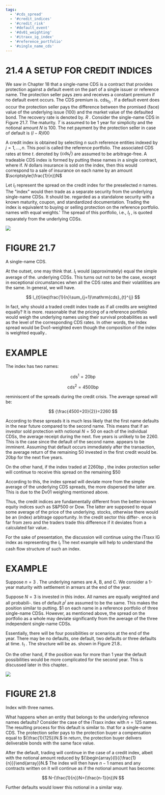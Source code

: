 ```yaml
---
tags:
  - '#cds_spread'
  - '#credit_indices'
  - '#credit_risk'
  - '#default_event'
  - '#dv01_weighting'
  - '#itraxx_ig_index'
  - '#reference_portfolio'
  - '#single_name_cds'
---
```

# 21.4 A SETUP FOR CREDIT INDICES  

We saw in Chapter 18 that a single-name CDS is a contract that provides protection against a default event on the part of a single issuer or reference name. The protection seller pays zero and receives a constant premium if no default event occurs. The CDS premium is. $\mathrm{cds}_{t_{0}}$ . If a default event does occur the protection seller pays the difference between the promised (face) value of the underlying issue (100) and the market value of the defaulted bond. The recovery rate is denoted by. $R$ . Consider the single-name CDS in Figure 21.7. The maturity. $T$ is assumed to be 1 year for simplicity and the notional amount $N$ is 100. The net payment by the protection seller in case of default is $(I-R)I_{}00$  

A credit index is obtained by selecting $n$ such reference entities indexed by $j=1,...,n.$ This pool is called the reference portfolio. The associated CDS rates at time $t.$ denoted by $\{\mathrm{cds}_{t}^{j}\}$ are assumed to be arbitrage-free. A tradeable CDS index is formed by putting these names in a single contract, where if. $N$ dollars insurance is sold on the index, then this would correspond to a sale of insurance on each name by an amount $\scriptstyle{\frac{1}{n}}N$  

Let $I_{t}$ represent the spread on the credit index for the preselected $n$ names. The "index" would then trade as a separate security from the underlying single-name CDSs. It should be. regarded as a standalone security with a known maturity, coupon, and standardized documentation. Trading the index is equivalent to buying or selling protection on the reference portfolio. names with equal weights.' The spread of this portfolio, i.e., $I_{t}$ , is quoted separately from the underlying CDSs.  

![](33549bc7d260114f63a2adc4ba9b798e5f924e0a1e7f7818c8663f7d22abf213.jpg)  

# FIGURE 21.7  

A single-name CDS.  

At the outset, one may think that. $I_{t}$ would (approximately) equal the simple average of the. underlying CDSs. This turns out not to be the case, except in exceptional circumstances when all the CDS rates and their volatilities are the same. In general, we will have.  

$$
I_{t}\leq\frac{1}{n}\sum_{j=1}\mathrm{cds}_{t}^{j}
$$  

In fact, why should a traded credit index trade as if all credits are weighted equally? It is more. reasonable that the pricing of a reference portfolio would weigh the underlying names using their survival probabilities as well as the level of the corresponding CDS rates. In other words, the index spread would be Dvo1-weighted even though the composition of the index is weighted equally..  

# EXAMPLE  

The index has two names:  

$$
\mathrm{cds}^{1}=20\mathrm{bp}
$$  

$$
\mathrm{cds}^{2}=4500\mathrm{bp}
$$  

reminiscent of the spreads during the credit crisis. The average spread will be:  

$$
{\frac{4500+20}{2}}=2260
$$  

According to these spreads it is much less likely that the first name defaults in the near future compared to the second name. This means that if an investor sold protection with notional $N=50$ on each of the individual CDSs, the average receipt during the next. five years is unlikely to be 2260. This is the case since the default of the second name. appears to be imminent. Assuming that default occurs immediately after the transaction, the average return of the remaining 50 invested in the first credit would be. $20\mathrm{bp}$ for the next five years.  

On the other hand, if the index traded at $2260\mathrm{bp}$ , the index protection seller will continue to receive this spread on the remaining $\$50$  

According to this, the index spread will deviate more from the simple average of the underlying CDS spreads, the more dispersed the latter are. This is due to the Dv01 weighing mentioned above.  

Thus, the credit indices are fundamentally different from the better-known equity indices such as S&P500 or Dow. The latter are supposed to equal some average of the price of the underlying. stocks, otherwise there would be an (index) arbitrage opportunity. In the credit sector this differ-. ence is far from zero and the traders trade this difference if it deviates from a calculated fair value..  

For the sake of presentation, the discussion will continue using the iTraxx IG index as representing the $I_{t}$ The next example will help to understand the cash flow structure of such an index.  

# EXAMPLE  

Suppose $n=3$ . The underlying names are A, B, and C. We consider a 1-year maturity with settlement in arrears at the end of the year.  

Suppose $N=3$ is invested in this index. All names are equally weighted and all probabili-. ties of default $p^{i}$ are assumed to be the same. This makes the position similar to putting. $\$1$ on each name in a reference portfolio of three single-name CDSs. However, as mentioned above, the spread on the portfolio as a whole may deviate significantly from the average of the three independent single-name CDSs.  

Essentially, there will be four possibilities or scenarios at the end of the year. There may be no defaults, one default, two defaults or three defaults at time. $t_{1}$ . The structure will be as. shown in Figure 21.8..  

On the other hand, if the position was for more than 1 year the default possibilities would be more complicated for the second year. This is discussed later in this chapter..  

![](e474ad4f71203c31f35955e53d220520c0904d023425e1fda09108f6de6b6519.jpg)  

# FIGURE 21.8  

Index with three names.  

What happens when an entity that belongs to the underlying reference names defaults? Consider the case of the iTraxx index with $n=125$ names. The resulting process for this default is similar to. that for a single-name CDS. The protection seller pays to the protection buyer a compensation equal to ${\frac{1}{125}}N.$ In return, the protection buyer delivers deliverable bonds with the same face value.  

After the default, trading will continue in the case of a credit index, albeit with the notional amount reduced by ${\begin{array}{l}{{\frac{1}{n}}}\end{array}}N.$ The index will then have $n-1$ names and any contracts written on it will continue as if the notional amount has become:  

$$
N-{\frac{1}{n}}N={\frac{n-1}{n}}N
$$  

Further defaults would lower this notional in a similar way.  
